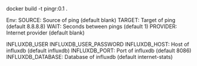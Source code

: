 docker build -t pingr:0.1 .

Env:
SOURCE: Source of ping (default blank)
TARGET: Target of ping (default 8.8.8.8)
WAIT: Seconds between pings (default 1)
PROVIDER: Internet provider (default blank)

INFLUXDB_USER
INFLUXDB_USER_PASSWORD
INFLUXDB_HOST: Host of influxdb (default influxdb)
INFLUXDB_PORT: Port of influxdb (default 8086)
INFLUXDB_DATABASE: Database of influxdb (default internet-stats)
